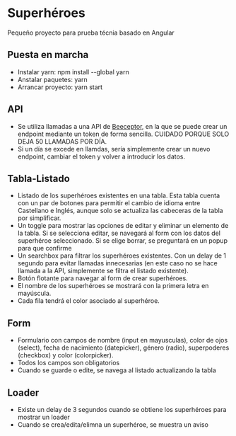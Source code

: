 
# Superhéroes

Pequeño proyecto para prueba técnia basado en Angular


## Puesta en marcha
 - Instalar yarn: npm install --global yarn
 - Anstalar paquetes: yarn
 - Arrancar proyecto: yarn start



## API
- Se utiliza llamadas a una API de [Beeceptor](https://beeceptor.com/crud-api/), en la que se puede crear un endpoint mediante un token de forma sencilla. CUIDADO PORQUE SOLO DEJA 50 LLAMADAS POR DÍA.
- Si un día se excede en llamdas, sería simplemente crear un nuevo endpoint, cambiar el token y volver a introducir los datos.

## Tabla-Listado
- Listado de los superhéroes existentes en una tabla. Esta tabla cuenta con un par de botones para permitir el cambio de idioma entre Castellano e Inglés, aunque solo se actualiza las cabeceras de la tabla por simplificar.
- Un toggle para mostrar las opciones de editar y eliminar un elemento de la tabla. Si se selecciona editar, se navegará al form con los datos del superhéroe seleccionado. Si se elige borrar, se preguntará en un popup para que confirme
- Un searchbox para filtrar los superhéroes existentes. Con un delay de 1 segundo para evitar llamadas innecesarias (en este caso no se hace llamada a la API, simplemente se filtra el listado existente).
- Botón flotante para navegar al form de crear superhéroes.
- El nombre de los superhéroes se mostrará con la primera letra en mayúscula.
- Cada fila tendrá el color asociado al superhéroe.


## Form
- Formulario con campos de nombre (input en mayusculas), color de ojos (select), fecha de nacimiento (datepicker), género (radio), superpoderes (checkbox) y color (colorpicker).
- Todos los campos son obligatorios
- Cuando se guarde o edite, se navega al listado actualizando la tabla


## Loader
- Existe un delay de 3 segundos cuando se obtiene los superhéroes para mostrar un loader
- Cuando se crea/edita/elimna un superhéroe, se muestra un aviso

